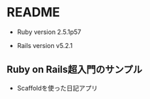 # README

* Ruby version 2.5.1p57

* Rails version v5.2.1

## Ruby on Rails超入門のサンプル
+ Scaffoldを使った日記アプリ
